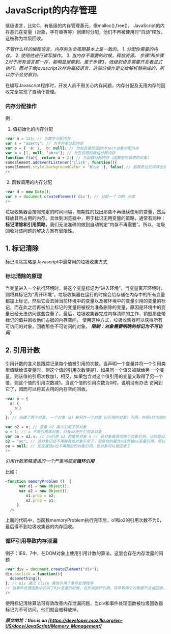 # JavaScript的内存管理

低级语言，比如C，有低级的内存管理基元，像malloc(),free()。
JavaScript的内存基元在变量（对象，字符串等等）创建时分配，他们不再被使用时“自动”释放，这被称为垃圾回收。

*不管什么样的编程语言，内存的生命周期基本上是一致的。*
 1. *分配你需要的内存。*
 2. *使用他进行读写操作。*
 3. *当内存不需要的时候，释放资源。*
*步骤1和步骤2对于所有语言都一样，能明显觉察到。至于步骤3，低级别语言需要开发者显式执行。而对于像javascript这样的高级语言，这部分操作是交给解析器完成的，所以你不会觉察到。*

在编写Javascript程序时，开发人员不用关心内存问题，内存分配及无用内存的回收完全实现了自动化管理。

### 内存分配操作
  例：
  1. 值初始化的内存分配
```javascript
<var n = 123; // 为数字分配内存
var s = "azerty"; // 为字符串分配内存 
var o = {  a: 1,  b: null}; // 为包含属性值的object对象分配内存 
var a = [1, null, "abra"]; // 为包含值的数组分配内存 
function f(a){  return a + 2;} // 为函数分配内存（函数是可调用的对象）
someElement.addEventListener('click', function(){ 
someElement.style.backgroundColor = 'blue';}, false);// 函数表达式同样也是对象，存在分配内存的情况
/>
```
  2. 函数调用的内存分配
```javascript
<var d = new Date();
var e = document.createElement('div'); // 分配一个 DOM 元素
/>
```

垃圾收集器会按照预定的时间间隔，周期性的找出那些不再继续使用的变量，然后释放其所占用的内存。具体到浏览器中，用于标识无用变量的策略，通常有两种：**标记清除和引用策略**，我们无法准确的做到自动判定“内存不再需要”。所以，垃圾回收对该问题的解决方案有局限性。

## 1. 标记清除

标记清除策略是Javascript中最常用的垃圾收集方式

### 标记清除的原理

当变量进入一个执行环境时，将这个变量标记为“进入环境”，当变量离开环境时，则将其标记为“离开环境”。垃圾收集器在运行的时候会给存储在内存中的所有变量都加上标记，然后它会去掉当前环境中的变量以及被环境中的变量引用的变量的标记，而在此之后再被加上标记的变量将被视为准备删除的变量，原因是环境中的变量已经无法访问这些变量了。最后，垃圾收集器完成内存清除的工作，销毁那些带标记的值并回收他们占据的内存空间。
使用这种方式，垃圾收集器可以获得所有可访问的对象，回收那些不可访问的对象。
***限制：对象需要明确的标记为不可访问***

## 2. 引用计数

引用计数的含义是跟踪记录每个值被引用的次数。当声明一个变量并将一个引用类型值赋给该变量时，则这个值的引用次数便是1，如果同一个值又被赋给另 一个变量，则该值的引用次数加1，相反，如果包含对这个值引用的变量又取得了另一个值，则这个值的引用次数减1。当这个值的引用次数为0时，说明没有办法 访问到它了，因而可以将其占用的内存空间回收。
```javascript
<var o = { 
  a: {
    b:2
  }
}; // 创建了两个对象. 一个对象（a）被另外一个对象（o引用的对象）引用，并把a作为他的属性 // 该对象又被变量o引用 // 很明显，这时没有对象能被回收
 
var o2 = o; // 变量 o2 再次引用了该对象
o = 1; // o 不再引用该对象，只有o2还在引用该对象
var oa = o2.a; // oa引用 o2 的属性对象 a // 该对象被其他两个对象引用，分别是o2的属性a和oa变量
o2 = "yo"; // 该对象已经不再被其他对象引用了，但是他的属性a任然被oa变量引用，所以他还不能被释
oa = null; // 现在属性a也不再被别的对象引用，该对象可以被回收了
/>
```
*引用计数策略遭遇的一个严重问题是**循环引用***

比如：
```javascript
<function memoryProblem ()  {
      var o1 = new Object();
      var o2 = new Object();
         o1.prop = o2;
         o2.prop = o1;
     }
  />
  ```
上面的代码中，当函数memoryProblem执行完毕后，o1和o2的引用次数不为0，最后得不到垃圾收集器的内存回收。  
### 循环引用导致内存泄漏 
例子：IE6、7中，在DOM对象上使用引用计数的算法，这里会存在内存泄露的问题
```javascript
<var div = document.createElement("div");
div.onclick = function(){
  doSomething();
}; // div 通过 click 属性引用了事件处理程序
// 当事件处理函数中访问了div变量的时候，会形成循环引用，将导致两个对象都不会被回收，造成内存泄露
/>
```
使用标记清除算法可有效改善内存泄漏问题，当div和事件处理函数被垃圾回收器标记为不可访问，他们就会被释放掉。

***原文地址：this is an [https://developer.mozilla.org/en-US/docs/JavaScript/Memory_Management]***
